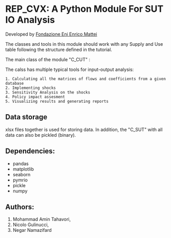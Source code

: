 
# REP_CVX: A Python Module For **SUT IO** Analysis

Developed by [Fondazione Eni Enrico Mattei](https://www.feem.it/en/)

The classes and tools in this module should work with any Supply and Use table following the structure defined in the tutorial.

The main class of the module "C_CUT" :
    
The calss has multiple typical tools for input-output analysis:
    
    1. Calculating all the matrices of flows and coefficients from a given database
    2. Implementing shocks 
    3. Sensitivity Analysis on the shocks
    4. Policy impact assesment
    5. Visualizing results and generating reports
    
## Data storage

xlsx files together is used for storing data. In addition,
the "C_SUT" with all data can also be pickled (binary).



## Dependencies:

- pandas
- matplotlib
- seaborn
- pymrio
- pickle
- numpy

## Authors:   
1. Mohammad Amin Tahavori,
2. Nicolo Gulinucci,
3. Negar Namazifard



